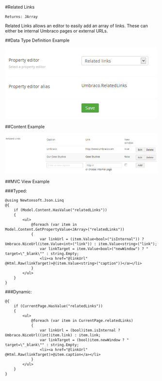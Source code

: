 #Related Links

`Returns: JArray`

Related Links allows an editor to easily add an array of links. These can either be internal Umbraco pages or external URLs.

##Data Type Definition Example

![Related Links Data Type Definition](images/Related-Links-DataType.jpg)

##Content Example 

![Media Picker Content](images/Related-Links-Content.jpg)

##MVC View Example

###Typed:

	@using Newtonsoft.Json.Linq
	@{
	    if (Model.Content.HasValue("relatedLinks"))
	    {
	        <ul>
	            @foreach (var item in Model.Content.GetPropertyValue<JArray>("relatedLinks"))
	            {
	                var linkUrl = (item.Value<bool>("isInternal")) ? Umbraco.NiceUrl(item.Value<int>("link")) : item.Value<string>("link");
	                var linkTarget = item.Value<bool>("newWindow") ? " target=\"_blank\"" : string.Empty;
	                <li><a href="@linkUrl" @Html.Raw(linkTarget)>@(item.Value<string>("caption"))</a></li>
	            }
	        </ul>
	    }           
	}   

###Dynamic:       
                       
	@{
	    if (CurrentPage.HasValue("relatedLinks"))
	    {
	        <ul>
	            @foreach (var item in CurrentPage.relatedLinks)
	            {
	                var linkUrl = (bool)item.isInternal ? Umbraco.NiceUrl((int)item.link) : item.link;
	                var linkTarget = (bool)item.newWindow ? " target=\"_blank\"" : string.Empty;
	                <li><a href="@linkUrl" @Html.Raw(linkTarget)>@item.caption</a></li>
	            }
	        </ul>
	    }        
	}    